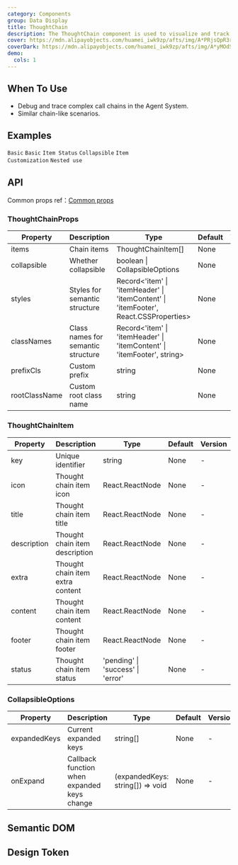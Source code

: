 ```yaml
---
category: Components
group: Data Display
title: ThoughtChain
description: The ThoughtChain component is used to visualize and track the call chain of Actions and Tools invoked by an Agent.
cover: https://mdn.alipayobjects.com/huamei_iwk9zp/afts/img/A*PRjsQpR3rCwAAAAAAAAAAAAADgCCAQ/original
coverDark: https://mdn.alipayobjects.com/huamei_iwk9zp/afts/img/A*yMOdSIMsA8UAAAAAAAAAAAAADgCCAQ/original
demo:
  cols: 1
---
```


## When To Use

- Debug and trace complex call chains in the Agent System.
- Similar chain-like scenarios.

## Examples

<!-- prettier-ignore -->
<code src="./demo/basic.tsx" background="grey">Basic</code>
<code src="./demo/size.tsx" background="grey">Basic</code>
<code src="./demo/status.tsx" background="grey">Item Status</code>
<code src="./demo/collapsible.tsx" background="grey">Collapsible</code>
<code src="./demo/customization.tsx" background="grey">Item Customization</code>
<code src="./demo/nested.tsx" background="grey">Nested use</code>

## API

Common props ref：[Common props](/docs/react/common-props)

### ThoughtChainProps

| Property | Description | Type | Default | Version |
| --- | --- | --- | --- | --- |
| items | Chain items | ThoughtChainItem[] | None | - |
| collapsible | Whether collapsible | boolean \| CollapsibleOptions | None | - |
| styles | Styles for semantic structure | Record<'item' \| 'itemHeader' \| 'itemContent' \| 'itemFooter', React.CSSProperties> | None | - |
| classNames | Class names for semantic structure | Record<'item' \| 'itemHeader' \| 'itemContent' \| 'itemFooter', string> | None | - |
| prefixCls | Custom prefix | string | None | - |
| rootClassName | Custom root class name | string | None | - |

### ThoughtChainItem

| Property | Description | Type | Default | Version |
| --- | --- | --- | --- | --- |
| key | Unique identifier | string | None | - |
| icon | Thought chain item icon | React.ReactNode | None | - |
| title | Thought chain item title | React.ReactNode | None | - |
| description | Thought chain item description | React.ReactNode | None | - |
| extra | Thought chain item extra content | React.ReactNode | None | - |
| content | Thought chain item content | React.ReactNode | None | - |
| footer | Thought chain item footer | React.ReactNode | None | - |
| status | Thought chain item status | 'pending' \| 'success' \| 'error' | None | - |

### CollapsibleOptions

| Property | Description | Type | Default | Version |
| --- | --- | --- | --- | --- |
| expandedKeys | Current expanded keys | string[] | None | - |
| onExpand | Callback function when expanded keys change | (expandedKeys: string[]) => void | None | - |

## Semantic DOM

<code src="./demo/_semantic.tsx" simplify="true"></code>

## Design Token

<ComponentTokenTable component="ThoughtChain"></ComponentTokenTable>
